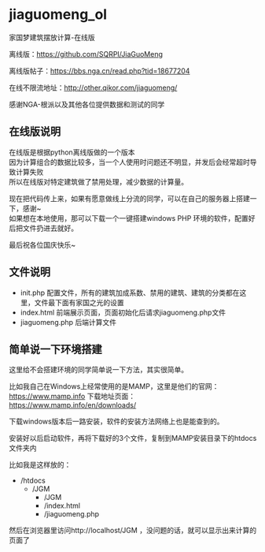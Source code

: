 # jiaguomeng_ol
家国梦建筑摆放计算-在线版

离线版：https://github.com/SQRPI/JiaGuoMeng 

离线版帖子：https://bbs.nga.cn/read.php?tid=18677204

在线不限流地址：http://other.qikor.com/jiaguomeng/

感谢NGA-根派以及其他各位提供数据和测试的同学

## 在线版说明

在线版是根据python离线版做的一个版本<br>
因为计算组合的数据比较多，当一个人使用时问题还不明显，并发后会经常超时导致计算失败<br>
所以在线版对特定建筑做了禁用处理，减少数据的计算量。

现在把代码传上来，如果有愿意做线上分流的同学，可以在自己的服务器上搭建一下，感谢~<br>
如果想在本地使用，那可以下载一个一键搭建windows PHP 环境的软件，配置好后把文件扔进去就好。

最后祝各位国庆快乐~

## 文件说明

 - init.php 配置文件，所有的建筑加成系数、禁用的建筑、建筑的分类都在这里，文件最下面有家国之光的设置
 - index.html 前端展示页面，页面初始化后请求jiaguomeng.php文件
 - jiaguomeng.php 后端计算文件

## 简单说一下环境搭建

这里给不会搭建环境的同学简单说一下方法，其实很简单。

比如我自己在Windows上经常使用的是MAMP，这里是他们的官网：https://www.mamp.info
下载地址页面：https://www.mamp.info/en/downloads/

下载windows版本后一路安装，软件的安装方法网络上也是能查到的。

安装好以后启动软件，再将下载好的3个文件，复制到MAMP安装目录下的htdocs文件夹内

比如我是这样放的：
* /htdocs  
    * /JGM 
        * /JGM 
        * /index.html 
        * /jiaguomeng.php
     
然后在浏览器里访问http://localhost/JGM ，没问题的话，就可以显示出来计算的页面了
